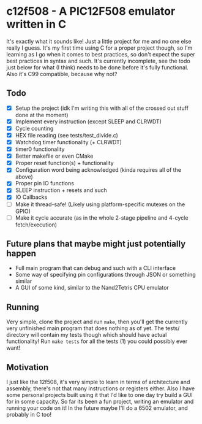 # c12f508 - A PIC12F508 emulator written in C
It's exactly what it sounds like! Just a little project for me and no one else really I guess. It's my first time using C for a proper project though, 
so I'm learning as I go when it comes to best practices, so don't expect the super best practices in syntax and such. It's currently incomplete, 
see the todo just below for what (I think) needs to be done before it's fully functional. Also it's C99 compatible, because why not?

## Todo
- [X] Setup the project (idk I'm writing this with all of the crossed out stuff done at the moment)
- [X] Implement every instruction (except SLEEP and CLRWDT)
- [X] Cycle counting
- [X] HEX file reading (see tests/test_divide.c)
- [X] Watchdog timer functionality (+ CLRWDT)
- [X] timer0 functionality
- [X] Better makefile or even CMake
- [X] Proper reset function(s) + functionality
- [X] Configuration word being acknowledged (kinda requires all of the above)
- [X] Proper pin IO functions
- [X] SLEEP instruction + resets and such
- [X] IO Callbacks
- [ ] Make it thread-safe! (Likely using platform-specific mutexes on the GPIO)
- [ ] Make it cycle accurate (as in the whole 2-stage pipeline and 4-cycle fetch/execution)

## Future plans that maybe might just potentially happen
- Full main program that can debug and such with a CLI interface
- Some way of specifying pin configurations through JSON or something similar
- A GUI of some kind, similar to the Nand2Tetris CPU emulator

## Running
Very simple, clone the project and run `make`, then you'll get the currently very unfinished main program that does nothing as of yet. 
The tests/ directory will contain my tests though which should have actual functionality! Run `make tests` for all the tests (1) you could possibly ever want!

## Motivation
I just like the 12f508, it's very simple to learn in terms of architecture and assembly, there's not that many instructions or registers either. 
Also I have some personal projects built using it that I'd like to one day try build a GUI for in some capacity. So far its been a fun project, writing an emulator
and running your code on it! In the future maybe I'll do a 6502 emulator, and probably in C too!
